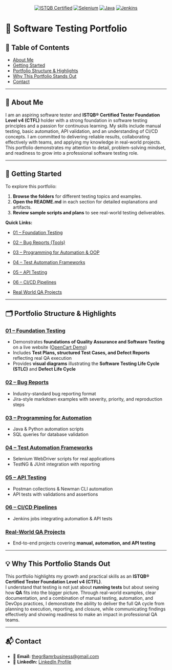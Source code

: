 <p align="center">
	<a href="https://www.istqb.org/"><img src="https://img.shields.io/badge/ISTQB-CTFL4-blue" alt="ISTQB Certified"></a>
	<a href="https://www.selenium.dev/"><img src="https://img.shields.io/badge/Selenium-WebDriver-green" alt="Selenium"></a>
	<a href="https://www.java.com/"><img src="https://img.shields.io/badge/Java-Programming-orange" alt="Java"></a>
	<a href="https://www.jenkins.io/"><img src="https://img.shields.io/badge/Jenkins-CI/CD-red" alt="Jenkins"></a>
</p>


# 🧪 Software Testing Portfolio



## 📑 Table of Contents
- [About Me](#-about-me)
- [Getting Started](#-getting-started)
- [Portfolio Structure & Highlights](#️-portfolio-structure--highlights)
- [Why This Portfolio Stands Out](#-why-this-portfolio-stands-out)
- [Contact](#-contact)
---

## 👤 About Me
I am an aspiring software tester and **ISTQB® Certified Tester Foundation Level v4 (CTFL)** holder with a strong foundation in software testing principles and a passion for continuous learning. My skills include manual testing, basic automation, API validation, and an understanding of CI/CD concepts. I am committed to delivering reliable results, collaborating effectively with teams, and applying my knowledge in real-world projects. This portfolio demonstrates my attention to detail, problem-solving mindset, and readiness to grow into a professional software testing role.

---

## 🚀 Getting Started
To explore this portfolio:
1. **Browse the folders** for different testing topics and examples.  
2. **Open the README.md** in each section for detailed explanations and artifacts.  
3. **Review sample scripts and plans** to see real-world testing deliverables.

**Quick Links:**
- [01 – Foundation Testing](./01-Foundation_Testing/README.md)
- [02 – Bug Reports (Tools)](./02-Bug_Reports/README.md)
- [03 – Programming for Automation & OOP](./03-Programming_for_Automation/README.md)
- [04 – Test Automation Frameworks](./04-Test_Automation_Frameworks/README.md)
- [05 – API Testing](./05-API_Testing/README.md)
- [06 – CI/CD Pipelines](./06-CI_CD_Pipelines/README.md)

- [Real World QA Projects](./08-Real_World_QA_Projects/README.md)

---

## 🗂️ Portfolio Structure & Highlights

### [01 – Foundation Testing](./01-Foundation_Testing/README.md)
- Demonstrates **foundations of Quality Assurance and Software Testing** on a live website ([OpenCart Demo](https://demo.opencart.com/))  
- Includes **Test Plans, structured Test Cases, and Defect Reports** reflecting real QA execution  
- Provides **visual diagrams** illustrating the **Software Testing Life Cycle (STLC)** and **Defect Life Cycle**


### [02 – Bug Reports](./02-Bug_Reports/README.md)
- Industry-standard bug reporting format  
- Jira-style markdown examples with severity, priority, and reproduction steps  

### [03 – Programming for Automation](./03-Programming_for_Automation/README.md)
- Java & Python automation scripts  
- SQL queries for database validation  

### [04 – Test Automation Frameworks](./04-Test_Automation_Frameworks/README.md)
- Selenium WebDriver scripts for real applications  
- TestNG & JUnit integration with reporting  

### [05 – API Testing](./05-API_Testing/README.md)
- Postman collections & Newman CLI automation  
- API tests with validations and assertions  

### [06 – CI/CD Pipelines](./06-CI_CD_Pipelines/README.md)
- Jenkins jobs integrating automation & API tests  


### [Real-World QA Projects](./Real_World_Projects/README.md)
- End-to-end projects covering **manual, automation, and API testing**  

---

## 💡 Why This Portfolio Stands Out  
This portfolio highlights my growth and practical skills as an **ISTQB® Certified Tester Foundation Level v4 (CTFL)**.  
I understand that testing is not just about **running tests** but about seeing how **QA** fits into the bigger picture. Through real-world examples, clear documentation, and a combination of manual testing, automation, and DevOps practices, I demonstrate the ability to deliver the full QA cycle from planning to execution, reporting, and closure, while communicating findings effectively and showing readiness to make an impact in professional QA teams.  



---

## 📬 Contact
- 📧 **Email:** [thegr8amrbusiness@gmail.com](mailto:thegr8amrbusiness@gmail.com)  
- 💼 **LinkedIn:** [LinkedIn Profile](https://www.linkedin.com/)  
